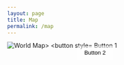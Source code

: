 ```yaml
---
layout: page
title: Map
permalink: /map
---
```

<!-- <iframe
  width="600"
  height="450"
  style="border:0"
  loading="lazy"
  allowfullscreen
  referrerpolicy="no-referrer-when-downgrade"
  src="https://www.google.com/maps/embed/v1/place?key=AIzaSyANx5ELozX0dIchLEQ7jAyVFV019xhsmeA&q=Space+Needle,Seattle+WA">
</iframe> -->

<div style="position: relative; display: inline-block;">
    <img src="https://mirkoPortfolio.b-cdn.net/High-Resolution-World-Map-scaled.jpg" alt="World Map>
    <button style="position: absolute; top: 10px; left: 10px; background-color: rgba(255, 255, 255, 0.5); border: none; padding: 8px 16px; cursor: pointer;">
        Button 1
    </button>
    <button style="position: absolute; top: 10px; right: 10px; background-color: rgba(255, 255, 255, 0.5); border: none; padding: 8px 16px; cursor: pointer;">
        Button 2
    </button>
</div>
